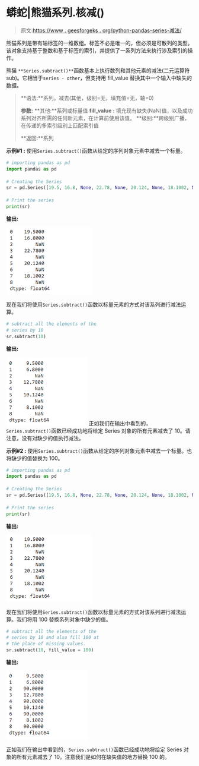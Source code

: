 # 蟒蛇|熊猫系列.核减()

> 原文:[https://www . geesforgeks . org/python-pandas-series-减法/](https://www.geeksforgeeks.org/python-pandas-series-subtract/)

熊猫系列是带有轴标签的一维数组。标签不必是唯一的，但必须是可散列的类型。该对象支持基于整数和基于标签的索引，并提供了一系列方法来执行涉及索引的操作。

熊猫 `**Series.subtract()**`函数基本上执行数列和其他元素的减法(二元运算符 sub)。它相当于`series - other`，但支持用 fill_value 替换其中一个输入中缺失的数据。

> **语法:**系列。减去(其他，级别=无，填充值=无，轴=0)
> 
> **参数:**
> **其他:**系列或标量值
> **fill_value :** 填充现有缺失(NaN)值，以及成功系列对齐所需的任何新元素，在计算前使用该值。
> **级别:**跨级别广播，在传递的多索引级别上匹配索引值
> 
> **返回:**系列

**示例#1 :** 使用`Series.subtract()`函数从给定的序列对象元素中减去一个标量。

```py
# importing pandas as pd
import pandas as pd

# Creating the Series
sr = pd.Series([19.5, 16.8, None, 22.78, None, 20.124, None, 18.1002, None])

# Print the series
print(sr)
```

**输出:**

![](img/73b9e509d25fea63c7654debcf4e5a3b.png)

现在我们将使用`Series.subtract()`函数以标量元素的方式对该系列进行减法运算。

```py
# subtract all the elements of the 
# series by 10
sr.subtract(10)
```

**输出:**

![](img/4519c42db3ef709556fe46c387535159.png)
正如我们在输出中看到的，`Series.subtract()`函数已经成功地将给定 Series 对象的所有元素减去了 10。请注意，没有对缺少的值执行减法。

**示例#2 :** 使用`Series.subtract()`函数从给定的序列对象元素中减去一个标量。也将缺少的值替换为 100。

```py
# importing pandas as pd
import pandas as pd

# Creating the Series
sr = pd.Series([19.5, 16.8, None, 22.78, None, 20.124, None, 18.1002, None])

# Print the series
print(sr)
```

**输出:**

![](img/73b9e509d25fea63c7654debcf4e5a3b.png)

现在我们将使用`Series.subtract()`函数以标量元素的方式对该系列进行减法运算。我们将用 100 替换系列对象中缺少的值。

```py
# subtract all the elements of the 
# series by 10 and also fill 100 at
# the place of missing values.
sr.subtract(10, fill_value = 100)
```

**输出:**

![](img/73031ca2d7d1b4e3d1deb0cdfc553940.png)

正如我们在输出中看到的，`Series.subtract()`函数已经成功地将给定 Series 对象的所有元素减去了 10。注意我们是如何在缺失值的地方替换 100 的。